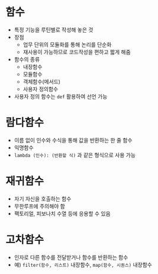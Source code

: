 # 함수

- 특정 기능을 루틴별로 작성해 놓은 것
- 장점
  - 업무 단위의 모듈화를 통해 논리를 단순화
  - 재사용이 가능하므로 코드작성을 편하고 짧게 해줌
- 함수의 종류
  - 내장함수
  - 모듈함수
  - 객체함수(메서드)
  - 사용자 정의함수
- 사용자 정의 함수는 `def` 활용하여 선언 가능

# 람다함수

- 이름 없이 인수와 수식을 통해 값을 반환하는 한 줄 함수
- 익명함수
- `lambda (인수): (반환할 식)` 과 같은 형식으로 사용 가능

# 재귀함수

- 자기 자신을 호출하는 함수
- 무한루프에 주의해야 함
- 팩토리얼, 피보나치 수열 등에 응용할 수 있음

# 고차함수

- 인자로 다른 함수를 전달받거나 함수를 반환하는 함수
- 예) `filter(함수, 리스트)` 내장함수, `map(함수, 시퀀스)` 내장함수